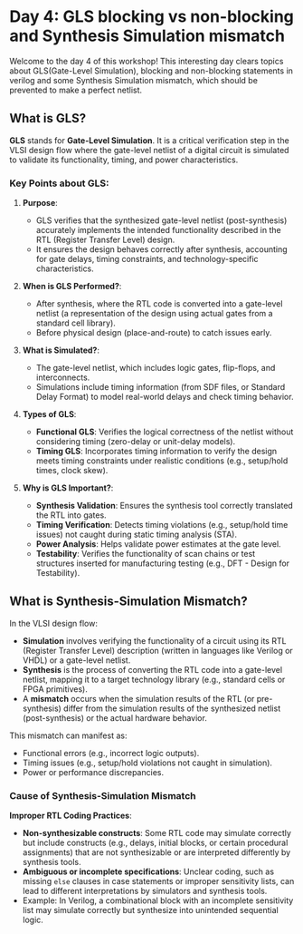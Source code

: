 # Day 4: GLS blocking vs non-blocking and Synthesis Simulation mismatch
Welcome to the day 4 of this workshop! This interesting day clears topics about GLS(Gate-Level Simulation), blocking and non-blocking statements in verilog and some Synthesis Simulation mismatch, which should be prevented to make a perfect netlist.

## What is GLS?
**GLS** stands for **Gate-Level Simulation**. It is a critical verification step in the VLSI design flow where the gate-level netlist of a digital circuit is simulated to validate its functionality, timing, and power characteristics.

### Key Points about GLS:
1. **Purpose**:
   - GLS verifies that the synthesized gate-level netlist (post-synthesis) accurately implements the intended functionality described in the RTL (Register Transfer Level) design.
   - It ensures the design behaves correctly after synthesis, accounting for gate delays, timing constraints, and technology-specific characteristics.

2. **When is GLS Performed?**:
   - After synthesis, where the RTL code is converted into a gate-level netlist (a representation of the design using actual gates from a standard cell library).
   - Before physical design (place-and-route) to catch issues early.

3. **What is Simulated?**:
   - The gate-level netlist, which includes logic gates, flip-flops, and interconnects.
   - Simulations include timing information (from SDF files, or Standard Delay Format) to model real-world delays and check timing behavior.

4. **Types of GLS**:
   - **Functional GLS**: Verifies the logical correctness of the netlist without considering timing (zero-delay or unit-delay models).
   - **Timing GLS**: Incorporates timing information to verify the design meets timing constraints under realistic conditions (e.g., setup/hold times, clock skew).

5. **Why is GLS Important?**:
   - **Synthesis Validation**: Ensures the synthesis tool correctly translated the RTL into gates.
   - **Timing Verification**: Detects timing violations (e.g., setup/hold time issues) not caught during static timing analysis (STA).
   - **Power Analysis**: Helps validate power estimates at the gate level.
   - **Testability**: Verifies the functionality of scan chains or test structures inserted for manufacturing testing (e.g., DFT - Design for Testability).


## What is Synthesis-Simulation Mismatch?

In the VLSI design flow:
- **Simulation** involves verifying the functionality of a circuit using its RTL (Register Transfer Level) description (written in languages like Verilog or VHDL) or a gate-level netlist.
- **Synthesis** is the process of converting the RTL code into a gate-level netlist, mapping it to a target technology library (e.g., standard cells or FPGA primitives).
- A **mismatch** occurs when the simulation results of the RTL (or pre-synthesis) differ from the simulation results of the synthesized netlist (post-synthesis) or the actual hardware behavior.

This mismatch can manifest as:
- Functional errors (e.g., incorrect logic outputs).
- Timing issues (e.g., setup/hold violations not caught in simulation).
- Power or performance discrepancies.

### Cause of Synthesis-Simulation Mismatch
**Improper RTL Coding Practices**:
   - **Non-synthesizable constructs**: Some RTL code may simulate correctly but include constructs (e.g., delays, initial blocks, or certain procedural assignments) that are not synthesizable or are interpreted differently by synthesis tools.
   - **Ambiguous or incomplete specifications**: Unclear coding, such as missing `else` clauses in case statements or improper sensitivity lists, can lead to different interpretations by simulators and synthesis tools.
   - Example: In Verilog, a combinational block with an incomplete sensitivity list may simulate correctly but synthesize into unintended sequential logic.
